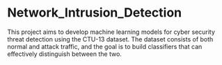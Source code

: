 # Network_Intrusion_Detection
This project aims to develop machine learning models for cyber security threat detection using the CTU-13 dataset. The dataset consists of both normal and attack traffic, and the goal is to build classifiers that can effectively distinguish between the two.

